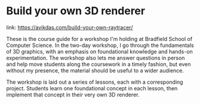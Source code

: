 # Build your own 3D renderer

link: https://avikdas.com/build-your-own-raytracer/

These is the course guide for a workshop I'm holding at Bradfield School of Computer Science. In the two-day workshop, I go through the fundamentals of 3D graphics, with an emphasis on foundational knowledge and hands-on experimentation. The workshop also lets me answer questions in person and help move students along the coursework in a timely fashion, but even without my presence, the material should be useful to a wider audience.

The workshop is laid out a series of lessons, each with a corresponding project. Students learn one foundational concept in each lesson, then implement that concept in their very own 3D renderer.
